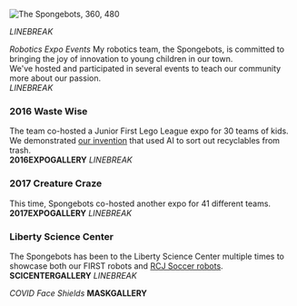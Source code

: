
![The Spongebots, 360, 480](/spongebotme.jpg)  
  
*LINEBREAK*  
  
*Robotics Expo Events* 
My robotics team, the Spongebots, is committed to bringing the joy of innovation to young children in our town.  
We've hosted and participated in several events to teach our community more about our passion.  
*LINEBREAK*  
    
### 2016 Waste Wise
The team co-hosted a Junior First Lego League expo for 30 teams of kids.  
We demonstrated [our invention](/projects/air) that used AI to sort out recyclables from trash.  
**2016EXPOGALLERY**
*LINEBREAK*
   
### 2017 Creature Craze  
This time, Spongebots co-hosted another expo for 41 different teams.
**2017EXPOGALLERY** 
*LINEBREAK*  
  
### Liberty Science Center  
The Spongebots has been to the Liberty Science Center multiple times to showcase both our FIRST robots and [RCJ Soccer robots](/projects/rcj2021). 
**SCICENTERGALLERY**
*LINEBREAK* 

*COVID Face Shields*
**MASKGALLERY**